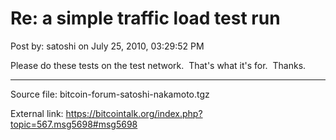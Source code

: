 # Re: a simple traffic load test run

Post by: satoshi on July 25, 2010, 03:29:52 PM

Please do these tests on the test network. &nbsp;That's what it's for. &nbsp;Thanks.

---

Source file: bitcoin-forum-satoshi-nakamoto.tgz

External link: https://bitcointalk.org/index.php?topic=567.msg5698#msg5698
